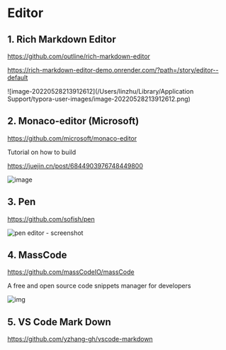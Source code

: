 # Editor

## 1. Rich Markdown Editor

https://github.com/outline/rich-markdown-editor

https://rich-markdown-editor-demo.onrender.com/?path=/story/editor--default



![image-20220528213912612](/Users/linzhu/Library/Application Support/typora-user-images/image-20220528213912612.png)



## 2. Monaco-editor (Microsoft)

https://github.com/microsoft/monaco-editor



Tutorial on how to build

https://juejin.cn/post/6844903976748449800

![image](https://user-images.githubusercontent.com/5047891/94183711-290c0780-fea3-11ea-90e3-c88ff9d21bd6.png)



## 3. Pen

https://github.com/sofish/pen



![pen editor - screenshot ](https://camo.githubusercontent.com/745aaa80b958c914b613217948cf334b003c29d730c5f4b5cbc90049c4f96fac/68747470733a2f2f662e636c6f75642e6769746875622e636f6d2f6173736574732f3135333138332f313039333637312f36316434633064322d313661392d313165332d383865642d3031623137353861396134322e706e67)



## 4. MassCode

https://github.com/massCodeIO/massCode

A free and open source code snippets manager for developers

![img](https://github.com/massCodeIO/massCode/raw/master/preview.png)





## 5. VS Code Mark Down

https://github.com/yzhang-gh/vscode-markdown

